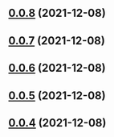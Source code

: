 ## [0.0.8](https://github.com/Code-Faster/code-generator/compare/v0.0.7...v0.0.8) (2021-12-08)



## [0.0.7](https://github.com/Code-Faster/code-generator/compare/v0.0.6...v0.0.7) (2021-12-08)



## [0.0.6](https://github.com/Code-Faster/code-generator/compare/v0.0.5...v0.0.6) (2021-12-08)



## [0.0.5](https://github.com/Code-Faster/code-generator/compare/v0.0.4...v0.0.5) (2021-12-08)



## [0.0.4](https://github.com/Code-Faster/code-generator/compare/v0.0.3...v0.0.4) (2021-12-08)



